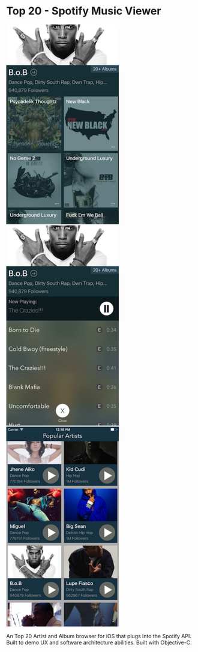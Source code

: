 # Top 20 - Spotify Music Viewer

<img src="Screenshots/artistView.png" width="300"/> <img src="Screenshots/albumView.png" width="300"/> <img src="Screenshots/allView.png" width="300"/>

An Top 20 Artist and Album browser for iOS that plugs into the Spotify API. Built to demo UX and software architecture abilities. Built with Objective-C.

